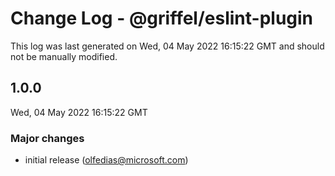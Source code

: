 # Change Log - @griffel/eslint-plugin

This log was last generated on Wed, 04 May 2022 16:15:22 GMT and should not be manually modified.

<!-- Start content -->

## 1.0.0

Wed, 04 May 2022 16:15:22 GMT

### Major changes

- initial release (olfedias@microsoft.com)
